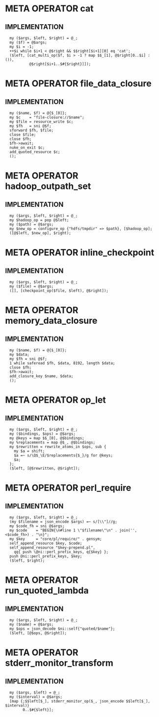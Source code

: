 
# META OPERATOR cat

## IMPLEMENTATION
	
	  my ($args, $left, $right) = @_;
	  my ($f) = @$args;
	  my $i = -1;
	  ++$i while $i+1 < @$right && $$right[$i+1][0] eq 'cat';
	  ($left, [cat_multi_op($f, $i > -1 ? map $$_[1], @$right[0..$i] : ()),
	           @$right[$i+1..$#{$right}]]);

# META OPERATOR file_data_closure

## IMPLEMENTATION
	
	  my ($name, $f) = @{$_[0]};
	  my $c    = "file-closure://$name";
	  my $file = resource_write $c;
	  my $fh   = sni @$f;
	  sforward $fh, $file;
	  close $file;
	  close $fh;
	  $fh->await;
	  nuke_on_exit $c;
	  add_quoted_resource $c;
	  ();

# META OPERATOR hadoop_outpath_set

## IMPLEMENTATION
	
	  my ($args, $left, $right) = @_;
	  my $hadoop_op = pop @$left;
	  my ($path) = @$args;
	  my $new_op = configure_op {"hdfs/tmpdir" => $path}, [$hadoop_op];
	  ([@$left, $new_op], $right);

# META OPERATOR inline_checkpoint

## IMPLEMENTATION
	
	  my ($args, $left, $right) = @_;
	  my ($file) = @$args;
	  ([], [checkpoint_op($file, $left), @$right]);

# META OPERATOR memory_data_closure

## IMPLEMENTATION
	
	  my ($name, $f) = @{$_[0]};
	  my $data;
	  my $fh = sni @$f;
	  1 while saferead $fh, $data, 8192, length $data;
	  close $fh;
	  $fh->await;
	  add_closure_key $name, $data;
	  ();

# META OPERATOR op_let

## IMPLEMENTATION
	
	  my ($args, $left, $right) = @_;
	  my ($bindings, $ops) = @$args;
	  my @keys = map $$_[0], @$bindings;
	  my %replacements = map @$_, @$bindings;
	  my $rewritten = rewrite_atoms_in $ops, sub {
	    my $a = shift;
	    $a =~ s/\Q$_\E/$replacements{$_}/g for @keys;
	    $a;
	  };
	  ($left, [@$rewritten, @$right]);

# META OPERATOR perl_require

## IMPLEMENTATION
	
	  my ($args, $left, $right) = @_;
	  (my $filename = json_encode $args) =~ s/[\\"]//g;
	  my $code_fh = sni @$args;
	  my $code    = "BEGIN{\n#line 1 \"$filename\"\n" . join('', <$code_fh>) . "\n}";
	  my $key     = "core/pl/require/" . gensym;
	  self_append_resource $key, $code;
	  self_append_resource "$key-prepend.pl",
	    qq{ push \@ni::perl_prefix_keys, q{$key} };
	  push @ni::perl_prefix_keys, $key;
	  ($left, $right);

# META OPERATOR run_quoted_lambda

## IMPLEMENTATION
	
	  my ($args, $left, $right) = @_;
	  my ($name) = @$args;
	  my $ops = json_decode $ni::self{"quoted/$name"};
	  ($left, [@$ops, @$right]);

# META OPERATOR stderr_monitor_transform

## IMPLEMENTATION
	
	  my ($args, $left) = @_;
	  my ($interval) = @$args;
	  [map {;$$left[$_], stderr_monitor_op($_, json_encode $$left[$_], $interval)}
	        0..$#{$left}];
